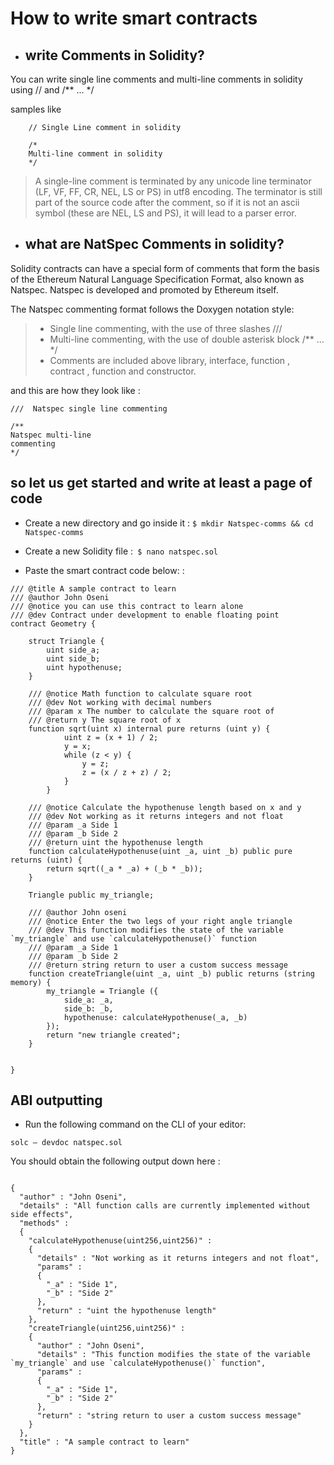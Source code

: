 # How to write smart contracts


- ## write Comments in Solidity?

You can write single line comments and multi-line comments in solidity using // and /** ... */

samples like 

``` 
    // Single Line comment in solidity

    /* 
    Multi-line comment in solidity
    */
```

> A single-line comment is terminated by any unicode line terminator (LF, VF, FF, CR, NEL, LS or PS) in utf8 encoding. The terminator is still part of the source code after the comment, so if it is not an ascii symbol (these are NEL, LS and PS), it will lead to a parser error.


- ## what are NatSpec Comments in solidity?

Solidity contracts can have a special form of comments that form the basis of the Ethereum Natural Language Specification Format, also known as Natspec. Natspec is developed and promoted by Ethereum itself.

The Natspec commenting format follows the Doxygen notation style:

> - Single line commenting, with the use of three slashes ///
> - Multi-line commenting, with the use of double asterisk block /** ... */
> - Comments are included above library, interface, function , contract , function and constructor.

and this are how they look like : 

``` 
///  Natspec single line commenting

/**
Natspec multi-line
commenting
*/
```
## so let us get started and write at least a page of code

- Create a new directory and go inside it : ``$ mkdir Natspec-comms && cd Natspec-comms``

- Create a new Solidity file :`` $ nano natspec.sol``

- Paste the smart contract code below: : 

```pragma solidity ^0.5.0;
/// @title A sample contract to learn
/// @author John Oseni
/// @notice you can use this contract to learn alone
/// @dev Contract under development to enable floating point
contract Geometry {
    
    struct Triangle {
        uint side_a;
        uint side_b;
        uint hypothenuse;
    }
    
    /// @notice Math function to calculate square root
    /// @dev Not working with decimal numbers
    /// @param x The number to calculate the square root of
    /// @return y The square root of x
    function sqrt(uint x) internal pure returns (uint y) {
            uint z = (x + 1) / 2;
            y = x;
            while (z < y) {
                y = z;
                z = (x / z + z) / 2;
            }
        }
    
    /// @notice Calculate the hypothenuse length based on x and y
    /// @dev Not working as it returns integers and not float
    /// @param _a Side 1
    /// @param _b Side 2
    /// @return uint the hypothenuse length
    function calculateHypothenuse(uint _a, uint _b) public pure returns (uint) {
        return sqrt((_a * _a) + (_b * _b));
    }
    
    Triangle public my_triangle;
    
    /// @author John oseni
    /// @notice Enter the two legs of your right angle triangle
    /// @dev This function modifies the state of the variable `my_triangle` and use `calculateHypothenuse()` function
    /// @param _a Side 1
    /// @param _b Side 2
    /// @return string return to user a custom success message
    function createTriangle(uint _a, uint _b) public returns (string memory) {
        my_triangle = Triangle ({
            side_a: _a,
            side_b: _b,
            hypothenuse: calculateHypothenuse(_a, _b)
        });
        return "new triangle created";
    }
    
    
}
```

## ABI outputting

- Run the following command on the CLI of your editor: 

`` solc — devdoc natspec.sol ``

You should obtain the following output down here : 

``` 

{
  "author" : "John Oseni",
  "details" : "All function calls are currently implemented without side effects",
  "methods" :
  {
    "calculateHypothenuse(uint256,uint256)" :
    {
      "details" : "Not working as it returns integers and not float",
      "params" :
      {
        "_a" : "Side 1",
        "_b" : "Side 2"
      },
      "return" : "uint the hypothenuse length"
    },
    "createTriangle(uint256,uint256)" :
    {
      "author" : "John Oseni",
      "details" : "This function modifies the state of the variable `my_triangle` and use `calculateHypothenuse()` function",
      "params" :
      {
        "_a" : "Side 1",
        "_b" : "Side 2"
      },
      "return" : "string return to user a custom success message"
    }
  },
  "title" : "A sample contract to learn"
} 
```
